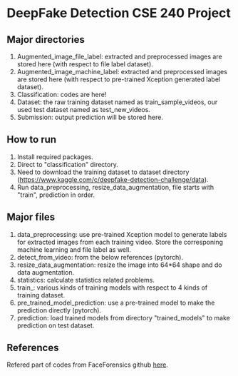 # DeepFake Detection CSE 240 Project


## Major directories
1. Augmented_image_file_label: extracted and preprocessed images are stored here (with respect to file label dataset).
2. Augmented_image_machine_label: extracted and preprocessed images are stored here (with respect to pre-trained Xception generated label dataset).
3. Classification: codes are here!
4. Dataset: the raw training dataset named as train_sample_videos, our used test dataset named as test_new_videos.
5. Submission: output prediction will be stored here.

## How to run
1. Install required packages.
2. Direct to "classification" directory.
3. Need to download the training dataset to dataset directory (https://www.kaggle.com/c/deepfake-detection-challenge/data).
4. Run data_preprocessing, resize_data_augmentation, file starts with "train", prediction in order.

## Major files
1. data_preprocessing: use pre-trained Xception model to generate labels for extracted images from each training video. Store the corresponing machine learning and file label as well.
2. detect_from_video: from the below references (pytorch).
3. resize_data_augmentation: resize the image into 64*64 shape and do data augmentation.
4. statistics: calculate statistics related problems.
4. train_: various kinds of training models with respect to 4 kinds of training dataset.
5. pre_trained_model_prediction: use a pre-trained model to make the prediction directly (pytorch).
6. prediction: load trained models from directory "trained_models" to make prediction on test dataset.


## References
Refered part of codes from FaceForensics github [here](https://github.com/ondyari/FaceForensics/tree/original). 

